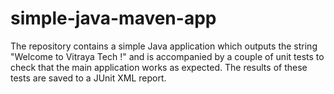 # simple-java-maven-app


The repository contains a simple Java application which outputs the string
"Welcome to Vitraya Tech !" and is accompanied by a couple of unit tests to check that the
main application works as expected. The results of these tests are saved to a
JUnit XML report.

